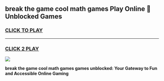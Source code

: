 
## break the game cool math games Play Online 👋 Unblocked Games
<h3>
<a href="https://news.freeplayer.one?title=break_the_game_cool_math_games&ref=17CMG">CLICK TO PLAY</a></h3>
<hr>

<h3>
<a href="https://news.freeplayer.one?title=break_the_game_cool_math_games&ref=17CMG">CLICK 2 PLAY</a>
  
</h3>

<a href="https://news.freeplayer.one?title=break_the_game_cool_math_games&ref=17CMG/"><img src="https://clearcache.store/games.png"></a>


**break the game cool math games games unblocked: Your Gateway to Fun and Accessible Online Gaming**
